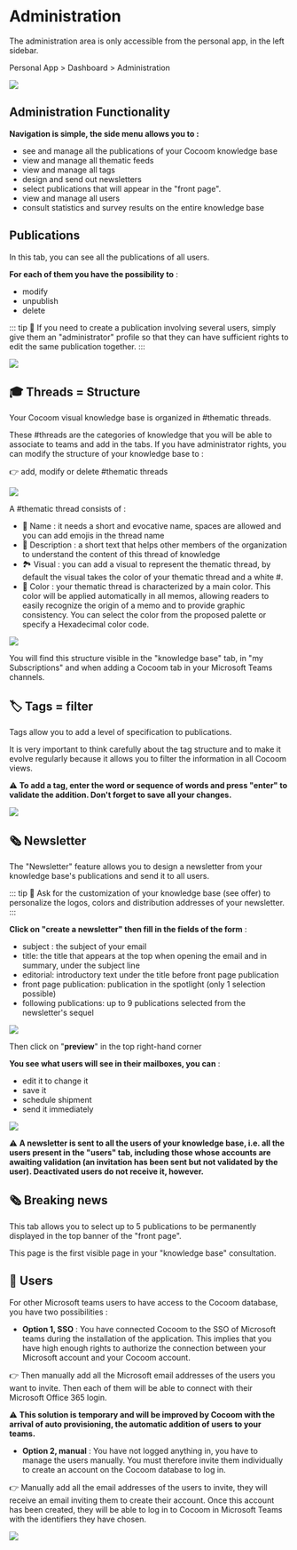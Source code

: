 # Administration

The administration area is only accessible from the personal app, in the left sidebar.

Personal App > Dashboard > Administration

![](https://paper-attachments.dropbox.com/s_33DB8C50A65C2FB0F56B8E23D80EB4FDD5ADB7B9A9A15F5473F1D87424ECDED7_1589102800563_Plan+de+travail+45cocoom-guides-2.png)



## Administration Functionality

**Navigation is simple, the side menu allows you to :**

- see and manage all the publications of your Cocoom knowledge base
- view and manage all thematic feeds
- view and manage all tags
- design and send out newsletters
- select publications that will appear in the "front page".
- view and manage all users
- consult statistics and survey results on the entire knowledge base



## Publications

In this tab, you can see all the publications of all users.

**For each of them you have the possibility to** :

- modify
- unpublish
- delete

::: tip
📌 If you need to create a publication involving several users, simply give them an "administrator" profile so that they can have sufficient rights to edit the same publication together.
:::

![](https://paper-attachments.dropbox.com/s_33DB8C50A65C2FB0F56B8E23D80EB4FDD5ADB7B9A9A15F5473F1D87424ECDED7_1589102919573_Plan+de+travail+44cocoom-guides-2.png)



## 🎓 Threads = Structure

Your Cocoom visual knowledge base is organized in #thematic threads.

These #threads are the categories of knowledge that you will be able to associate to teams and add in the tabs. If you have administrator rights, you can modify the structure of your knowledge base to :

👉 add, modify or delete #thematic threads


![](https://paper-attachments.dropbox.com/s_33DB8C50A65C2FB0F56B8E23D80EB4FDD5ADB7B9A9A15F5473F1D87424ECDED7_1589102982203_Plan+de+travail+12cocoom-guides-3.png)


A #thematic thread consists of :


- 🔗 Name : it needs a short and evocative name, spaces are allowed and you can add emojis in the thread name
- 📄 Description : a short text that helps other members of the organization to understand the content of this thread of knowledge
- 🏞 Visual  : you can add a visual to represent the thematic thread, by default the visual takes the color of your thematic thread and a white #.
- 🎨 Color : your thematic thread is characterized by a main color. This color will be applied automatically in all memos, allowing readers to easily recognize the origin of a memo and to provide graphic consistency. You can select the color from the proposed palette or specify a Hexadecimal color code.


![](https://paper-attachments.dropbox.com/s_33DB8C50A65C2FB0F56B8E23D80EB4FDD5ADB7B9A9A15F5473F1D87424ECDED7_1589103011543_Plan+de+travail+39cocoom-guides-3.png)


You will find this structure visible in the "knowledge base" tab, in "my Subscriptions" and when adding a Cocoom tab in your Microsoft Teams channels.



## 🏷 Tags = filter

Tags allow you to add a level of specification to publications.

It is very important to think carefully about the tag structure and to make it evolve regularly because it allows you to filter the information in all Cocoom views.

⚠️ **To add a tag, enter the word or sequence of words and press "enter" to validate the addition. Don't forget to save all your changes.**


![](https://paper-attachments.dropbox.com/s_33DB8C50A65C2FB0F56B8E23D80EB4FDD5ADB7B9A9A15F5473F1D87424ECDED7_1589103161704_Plan+de+travail+43cocoom-guides-2.png)




## 🗞 Newsletter

The "Newsletter" feature allows you to design a newsletter from your knowledge base's publications and send it to all users.

::: tip
📌 Ask for the customization of your knowledge base (see offer) to personalize the logos, colors and distribution addresses of your newsletter.
:::

**Click on "create a newsletter" then fill in the fields of the form** :

- subject : the subject of your email
- title: the title that appears at the top when opening the email and in summary, under the subject line
- editorial: introductory text under the title before front page publication
- front page publication: publication in the spotlight (only 1 selection possible)
- following publications: up to 9 publications selected from the newsletter's sequel


![](https://paper-attachments.dropbox.com/s_33DB8C50A65C2FB0F56B8E23D80EB4FDD5ADB7B9A9A15F5473F1D87424ECDED7_1589103213741_Plan+de+travail+40cocoom-guides-2.png)


Then click on "**preview**" in the top right-hand corner

**You see what users will see in their mailboxes, you can** :

- edit it to change it
- save it
- schedule shipment
- send it immediately


![](https://paper-attachments.dropbox.com/s_33DB8C50A65C2FB0F56B8E23D80EB4FDD5ADB7B9A9A15F5473F1D87424ECDED7_1589103253539_Plan+de+travail+41cocoom-guides-2.png)


⚠️ **A newsletter is sent to all the users of your knowledge base, i.e. all the users present in the "users" tab, including those whose accounts are awaiting validation (an invitation has been sent but not validated by the user). Deactivated users do not receive it, however.**


## 🗞 Breaking news

This tab allows you to select up to 5 publications to be permanently displayed in the top banner of the "front page".

This page is the first visible page in your "knowledge base" consultation.



## 👨 Users

For other Microsoft teams users to have access to the Cocoom database, you have two possibilities :


- **Option 1, SSO** : You have connected Cocoom to the SSO of Microsoft teams during the installation of the application. This implies that you have high enough rights to authorize the connection between your Microsoft account and your Cocoom account.

👉 Then manually add all the Microsoft email addresses of the users you want to invite. Then each of them will be able to connect with their Microsoft Office 365 login.

⚠️ **This solution is temporary and will be improved by Cocoom with the arrival of auto provisioning, the automatic addition of users to your teams.**


- **Option 2, manual** : You have not logged anything in, you have to manage the users manually. You must therefore invite them individually to create an account on the Cocoom database to log in.

👉 Manually add all the email addresses of the users to invite, they will receive an email inviting them to create their account. Once this account has been created, they will be able to log in to Cocoom in Microsoft Teams with the identifiers they have chosen.


![](https://paper-attachments.dropbox.com/s_33DB8C50A65C2FB0F56B8E23D80EB4FDD5ADB7B9A9A15F5473F1D87424ECDED7_1589103358196_Plan+de+travail+42cocoom-guides-2.png)


